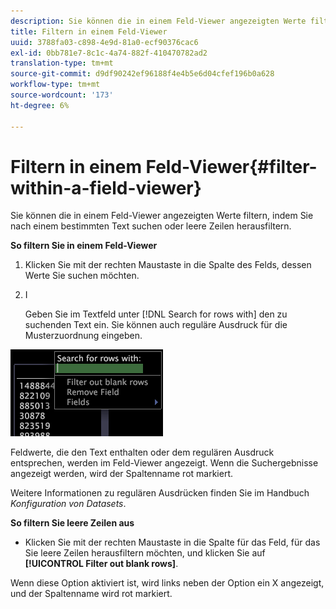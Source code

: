 ```yaml
---
description: Sie können die in einem Feld-Viewer angezeigten Werte filtern, indem Sie nach einem bestimmten Text suchen oder leere Zeilen herausfiltern.
title: Filtern in einem Feld-Viewer
uuid: 3788fa03-c898-4e9d-81a0-ecf90376cac6
exl-id: 0bb781e7-8c1c-4a74-882f-410470782ad2
translation-type: tm+mt
source-git-commit: d9df90242ef96188f4e4b5e6d04cfef196b0a628
workflow-type: tm+mt
source-wordcount: '173'
ht-degree: 6%

---
```


# Filtern in einem Feld-Viewer{#filter-within-a-field-viewer}

Sie können die in einem Feld-Viewer angezeigten Werte filtern, indem Sie nach einem bestimmten Text suchen oder leere Zeilen herausfiltern.

**So filtern Sie in einem Feld-Viewer**

1. Klicken Sie mit der rechten Maustaste in die Spalte des Felds, dessen Werte Sie suchen möchten.
1. I

   Geben Sie im Textfeld unter [!DNL Search for rows with] den zu suchenden Text ein. Sie können auch reguläre Ausdruck für die Musterzuordnung eingeben.

![](assets/vis_FieldViewer_Search.png)

Feldwerte, die den Text enthalten oder dem regulären Ausdruck entsprechen, werden im Feld-Viewer angezeigt. Wenn die Suchergebnisse angezeigt werden, wird der Spaltenname rot markiert.

Weitere Informationen zu regulären Ausdrücken finden Sie im Handbuch *Konfiguration von Datasets*.

**So filtern Sie leere Zeilen aus**

* Klicken Sie mit der rechten Maustaste in die Spalte für das Feld, für das Sie leere Zeilen herausfiltern möchten, und klicken Sie auf **[!UICONTROL Filter out blank rows]**.

Wenn diese Option aktiviert ist, wird links neben der Option ein X angezeigt, und der Spaltenname wird rot markiert.
